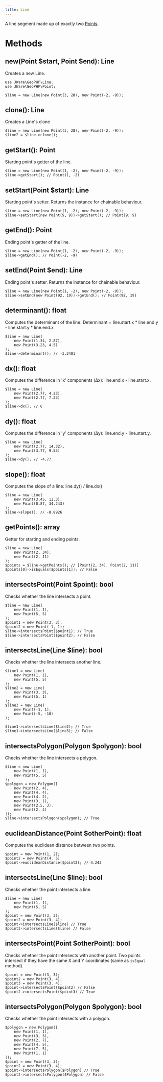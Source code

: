 ```yaml
---
title: Line
---
```


A line segment made up of exactly two [Points](#point).

# Methods

## **new(Point $start, Point $end): Line**

Creates a new Line.

```
use JWare\GeoPHP\Line;
use JWare\GeoPHP\Point;

$line = new Line(new Point(3, 28), new Point(-2, -9));
```

## **clone(): Line**

Creates a Line's clone

```
$line = new Line(new Point(3, 28), new Point(-2, -9));
$line2 = $line->clone();
```

## **getStart(): Point**

Starting point's getter of the line.

```
$line = new Line(new Point(1, -2), new Point(-2, -9));
$line->getStart(); // Point(1, -2)
```

## **setStart(Point $start): Line**

Starting point's setter. Returns the instance for chainable behaviour.

```
$line = new Line(new Point(1, -2), new Point(-2, -9));
$line->setStart(new Point(9, 9))->getStart(); // Point(9, 9)
```

## **getEnd(): Point**

Ending point's getter of the line.

```
$line = new Line(new Point(1, -2), new Point(-2, -9));
$line->getEnd(); // Point(-2, -9)
```

## **setEnd(Point $end): Line**

Ending point's setter. Returns the instance for chainable behaviour.

```
$line = new Line(new Point(1, -2), new Point(-2, -9));
$line->setEnd(new Point(92, 19))->getEnd(); // Point(92, 19)
```

## **determinant(): float**

Computes the determinant of the line.
Determinant = line.start.x * line.end.y - line.start.y * line.end.x

```
$line = new Line(
    new Point(1.34, 2.87),
    new Point(3.23, 4.5)
);
$line->determinant(); // -3.2401
```

## **dx(): float**

Computes the difference in 'x' components (Δx): line.end.x - line.start.x.

```
$line = new Line(
    new Point(2.77, 4.23),
    new Point(2.77, 7.23)
);
$line->dx(); // 0
```

## **dy(): float**

Computes the difference in 'y' components (Δy): line.end.y - line.start.y.

```
$line = new Line(
    new Point(2.77, 14.32),
    new Point(3.77, 9.55)
);
$line->dy(); // -4.77
```

## **slope(): float**

Computes the slope of a line: line.dy() / line.dx()

```
$line = new Line(
    new Point(3.45, 11.3),
    new Point(0.87, 34.243)
);
$line->slope(); // -8.8926
```

## **getPoints(): array**

Getter for starting and ending points.

```
$line = new Line(
    new Point(2, 34),
    new Point(2, 11)
);
$points = $line->getPoints(); // [Point(2, 34), Point(2, 11)]
$points[0]->isEquals($points[1]); // False
```

## **intersectsPoint(Point $point): bool**

Checks whether the line intersects a point.

```
$line = new Line(
    new Point(1, 1),
    new Point(5, 5)
);
$point1 = new Point(3, 3);
$point2 = new Point(-1, 1);
$line->intersectsPoint($point1); // True
$line->intersectsPoint($point2); // False
```

## **intersectsLine(Line $line): bool**

Checks whether the line intersects another line.

```
$line1 = new Line(
    new Point(1, 1),
    new Point(5, 5)
);
$line2 = new Line(
    new Point(3, 3),
    new Point(5, 1)
);
$line3 = new Line(
    new Point(-1, 1),
    new Point(-5, -10)
);

$line1->intersectsLine($line2); // True
$line1->intersectsLine($line3); // False
```

## **intersectsPolygon(Polygon $polygon): bool**

Checks whether the line intersects a polygon.

```
$line = new Line(
    new Point(1, 1),
    new Point(5, 5)
);
$polygon = new Polygon([
    new Point(2, 4),
    new Point(4, 4),
    new Point(4, 2),
    new Point(3, 1),
    new Point(2.5, 3),
    new Point(2, 4)
]);
$line->intersectsPolygon($polygon); // True
```

## **euclideanDistance(Point $otherPoint): float**

Computes the euclidean distance between two points.

```
$point = new Point(1, 2);
$point2 = new Point(4, 5)
$point->euclideanDistance($point2); // 4.243
```

## **intersectsLine(Line $line): bool**

Checks whether the point intersects a line.

```
$line = new Line(
    new Point(1, 1),
    new Point(5, 5)
);
$point = new Point(3, 3);
$point2 = new Point(3, 4);
$point->intersectsLine($line) // True
$point2->intersectsLine($line) // False
```

## **intersectsPoint(Point $otherPoint): bool**

Checks whether the point intersects with another point. Two points intersect if they have the same X and Y coordinates (same as `isEqual` method).

```
$point = new Point(3, 3);
$point2 = new Point(3, 4);
$point3 = new Point(3, 4);
$point->intersectsPoint($point2) // False
$point2->intersectsPoint($point3) // True
```

## **intersectsPolygon(Polygon $polygon): bool**

Checks whether the point intersects with a polygon.

```
$polygon = new Polygon([
    new Point(1, 1),
    new Point(3, 3),
    new Point(2, 7),
    new Point(4, 5),
    new Point(7, 5),
    new Point(1, 1)
]);
$point = new Point(3, 3);
$point2 = new Point(3, 4);
$point->intersectsPolygon($Polygon) // True
$point2->intersectsPolygon($Polygon) // False
```
